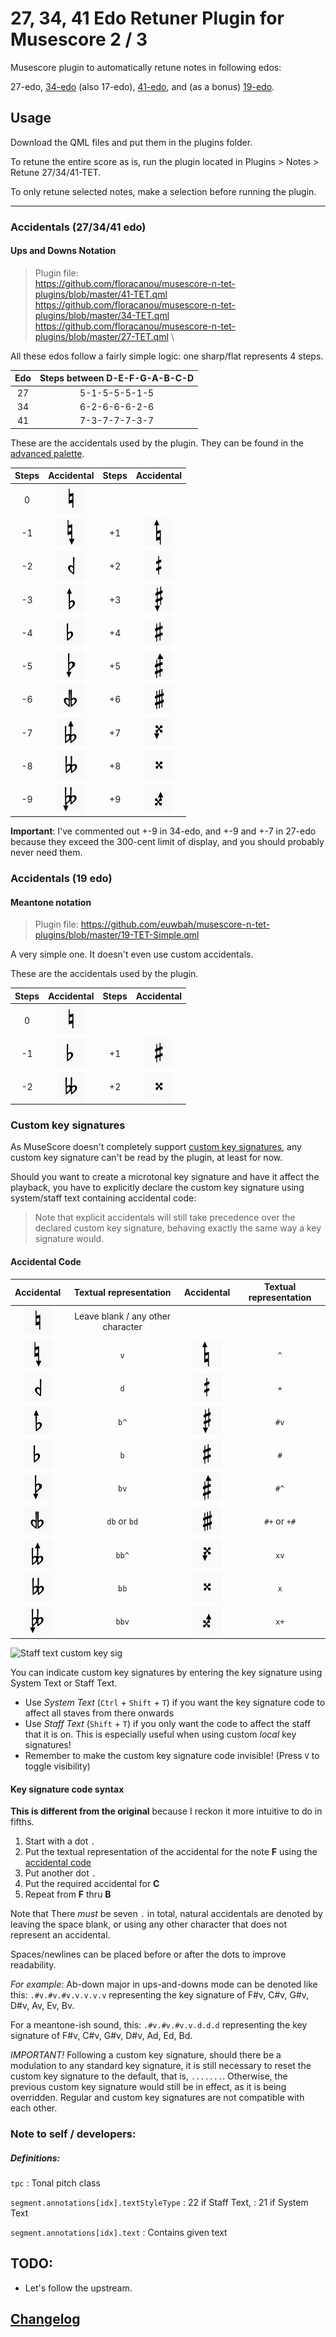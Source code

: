 # 27, 34, 41 Edo Retuner Plugin for Musescore 2 / 3

Musescore plugin to automatically retune notes in following edos: 

27-edo, 
[34-edo](https://en.wikipedia.org/wiki/34_equal_temperament) (also 17-edo), 
[41-edo](https://en.wikipedia.org/wiki/41_equal_temperament), 
and (as a bonus) [19-edo](https://en.wikipedia.org/wiki/19_equal_temperament). 

## Usage

Download the QML files and put them in the plugins folder.

To retune the entire score as is, run the plugin located in Plugins > Notes > Retune 27/34/41-TET.

To only retune selected notes, make a selection before running the plugin.

--------

### Accidentals (27/34/41 edo)

#### Ups and Downs Notation

> Plugin file: \
> https://github.com/floracanou/musescore-n-tet-plugins/blob/master/41-TET.qml \
> https://github.com/floracanou/musescore-n-tet-plugins/blob/master/34-TET.qml \
> https://github.com/floracanou/musescore-n-tet-plugins/blob/master/27-TET.qml \

All these edos follow a fairly simple logic: one sharp/flat represents 4 steps. 

| Edo | Steps between D-E-F-G-A-B-C-D |
| :----: | :----: |
| 27 | 5-1-5-5-5-1-5 |
| 34 | 6-2-6-6-6-2-6 |
| 41 | 7-3-7-7-7-3-7 |

These are the accidentals used by the plugin. 
They can be found in the [advanced palette](https://musescore.org/en/handbook/palettes-and-workspaces#workspaces).

| Steps | Accidental | Steps | Accidental |
| :----: | :----: | :----: | :----: |
| 0   | ![Natural](images/n.png) |||
| -1  | ![Down](images/v.png) | +1  | ![Up](images/u.png) |
| -2  | ![Semiflat](images/d.png) | +2  | ![Semisharp](images/+.png) |
| -3  | ![Flat up](images/bu.png) | +3  | ![Sharp down](images/sv.png) |
| -4  | ![Flat](images/b.png) | +4  | ![Sharp](images/s.png) |
| -5  | ![Flat down](images/bv.png) | +5  | ![Sharp up](images/su.png) |
| -6  | ![Sesquiflat](images/db.png) | +6  | ![Sesquisharp](images/s+.png) |
| -7  | ![Double flat up](images/bbu.png) | +7  | ![Double sharp down](images/xv.png) |
| -8  | ![Double flat](images/bb.png) | +8  | ![Double sharp](images/x.png) |
| -9  | ![Double flat down](images/bbv.png) | +9  | ![Double sharp up](images/xu.png) |

**Important**: I've commented out +-9 in 34-edo, and +-9 and +-7 in 27-edo
because they exceed the 300-cent limit of display, 
and you should probably never need them. 

### Accidentals (19 edo)

#### Meantone notation

> Plugin file:
> https://github.com/euwbah/musescore-n-tet-plugins/blob/master/19-TET-Simple.qml

A very simple one. It doesn't even use custom accidentals. 

These are the accidentals used by the plugin.

| Steps | Accidental | Steps | Accidental |
| :----: | :----: | :----: | :----: |
| 0   | ![Natural](images/n.png) |||
| -1  | ![Flat](images/b.png) | +1  | ![Sharp](images/s.png) |
| -2  | ![Double flat](images/bb.png) | +2  | ![Double sharp](images/x.png) |

### Custom key signatures

As MuseScore doesn't completely support
[custom key signatures](https://musescore.org/en/handbook/key-signatures#custom-key-signatures),
any custom key signature can't be read by the plugin, at least for now.

Should you want to create a microtonal key signature and have it affect the
playback, you have to explicitly declare the custom key signature using
system/staff text containing accidental code:

> Note that explicit accidentals will still take precedence over the
> declared custom key signature, behaving exactly the same way a key signature
> would.

#### Accidental Code

| Accidental | Textual representation | Accidental | Textual representation |
| :----: | :----: | :----: | :----: |
| ![Natural](images/n.png) | Leave blank / any other character  |
| ![Down](images/v.png)   | `v` | ![Up](images/u.png) | `^` |
| ![Semiflat](images/d.png)   | `d` | ![Semisharp](images/+.png) | `+` |
| ![Flat up](images/bu.png)   | `b^` | ![Sharp down](images/sv.png) | `#v` |
| ![Flat](images/b.png)   | `b`  | ![Sharp](images/s.png) | `#`  |
| ![Flat down](images/bv.png) | `bv`  | ![Sharp up](images/su.png) | `#^`  |
| ![Sesquiflat](images/db.png) | `db` or `bd`  | ![Sesquisharp](images/s+.png) | `#+` or `+#`  |
| ![Doubleflat up](images/bbu.png) | `bb^` | ![Doublesharp down](images/xv.png) | `xv`  |
| ![Doubleflat](images/bb.png) | `bb` | ![Doublesharp](images/x.png) | `x`  |
| ![Doubleflat down](images/bbv.png) | `bbv` | ![Doublesharp up](images/xu.png) | `x+`  |

![Staff text custom key sig](images/2018/06/staff-text-custom-key-sig.png)

You can indicate custom key signatures by entering the key signature using
System Text or Staff Text.

- Use *System Text* (`Ctrl` + `Shift` + `T`) if you want the key signature code to affect
  all staves from there onwards
- Use *Staff Text* (`Shift` + `T`) if you only want the code to affect the staff that it is on.
  This is especially useful when using custom *local* key signatures!
- Remember to make the custom key signature code invisible! (Press `V` to toggle visibility)

#### Key signature code syntax

**This is different from the original** because I reckon it more intuitive to do in fifths.

1. Start with a dot `.`
2. Put the textual representation of the accidental for the note **F** using the [accidental code](#accidental-code)
3. Put another dot `.`
4. Put the required accidental for **C**
5. Repeat from **F** thru **B** 

Note that There *must* be seven `.` in total,
natural accidentals are denoted by leaving the space blank, or using any other character
that does not represent an accidental.

Spaces/newlines can be placed before or after the dots to improve readability.

*For example:*
Ab-down major in ups-and-downs mode can be denoted like this: `.#v.#v.#v.v.v.v.v`
representing the key signature of F#v, C#v, G#v, D#v, Av, Ev, Bv.

For a meantone-ish sound, this: `.#v.#v.#v.v.d.d.d`
representing the key signature of F#v, C#v, G#v, D#v, Ad, Ed, Bd.

*IMPORTANT!* Following a custom key signature, should there be a modulation to any standard
key signature, it is still necessary to reset the custom key signature to the default, that is,
`.......`. Otherwise, the previous custom key signature would still be in effect, as it is being
overridden. Regular and custom key signatures are not compatible with each other.


### Note to self / developers:

##### Definitions:

`tpc`
: Tonal pitch class

`segment.annotations[idx].textStyleType`
: 22 if Staff Text,
: 21 if System Text

`segment.annotations[idx].text`
: Contains given text

## TODO:

- Let's follow the upstream. 

## [Changelog](./CHANGELOG.md)

